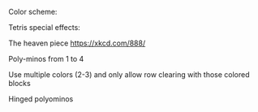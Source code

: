 Color scheme:


Tetris special effects:

The heaven piece
https://xkcd.com/888/

Poly-minos from 1 to 4

Use multiple colors (2-3) and only allow row clearing with those colored blocks

Hinged polyominos

